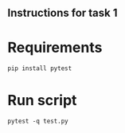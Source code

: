 ## Instructions for task 1 
# Requirements
```
pip install pytest
```
# Run script
```
pytest -q test.py
```

